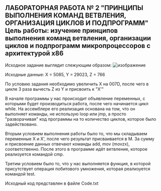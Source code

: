<h2>ЛАБОРАТОРНАЯ РАБОТА № 2 "ПРИНЦИПЫ ВЫПОЛНЕНИЯ КОМАНД ВЕТВЛЕНИЯ, ОРГАНИЗАЦИЯ ЦИКЛОВ И ПОДПРОГРАММ"
Цель работы: изучение принципов выполнения команд ветвления, организации циклов и подпрограмм микропроцессоров с архитектурой x86</h2>

Исходное задание выглядит слежующим образом:
![изображение](https://user-images.githubusercontent.com/86686038/234201883-914a9d27-1245-47e9-8a44-1ab754a5370e.png)

Исходные данные:
X = 5085, Y = 29023, Z = 766

По условию задания необходимо увеличить Х на 007D, после чего в цикле 3 раза вычесть Z из Y и присвоить к "X'"

В начале программы у нас происходит объявление переменных, с которыми будет производиться работа, после чего начинается цикл while. На ассемблере его реализация основана на том, что он выполняет команды, не использую loop или jmp, а просто "разворачивая" код программы на то количество циклов, которое было задействовано.

Вторым условием выполнения работы было то, что мы складываем переменные X и X', после чего результат присваивается в M. За сумму и присвоение данных отвечают команды add, mov (movzx), соответственно. После этого в программе идёт ветвление, которое реализуется командой cmp.

Третим условием было то, что у нас выполняется функция, в которой присутствует операция побитового умножения, которая реализуется командой test.

Исходный код представлен в файле Code.txt
